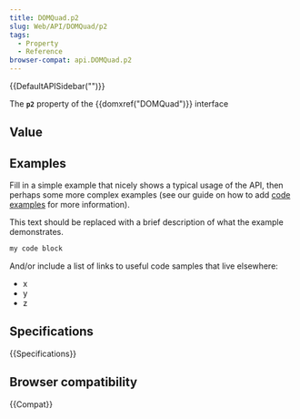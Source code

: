 ```yaml
---
title: DOMQuad.p2
slug: Web/API/DOMQuad/p2
tags:
  - Property
  - Reference
browser-compat: api.DOMQuad.p2
---
```

{{DefaultAPISidebar("")}}

The **`p2`** property of the {{domxref("DOMQuad")}} interface 

## Value



## Examples

Fill in a simple example that nicely shows a typical usage of the API, then perhaps some more complex examples (see our guide on how to add [code examples](/en-US/docs/MDN/Contribute/Structures/Code_examples) for more information).

This text should be replaced with a brief description of what the example demonstrates.

```js
my code block
```

And/or include a list of links to useful code samples that live elsewhere:

*   x
*   y
*   z

## Specifications

{{Specifications}}

## Browser compatibility

{{Compat}}


